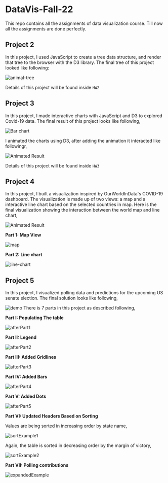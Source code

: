 # DataVis-Fall-22

This repo contains all the assignments of data visualization course. Till now all the assignments are done perfectly.


## Project 2
In this project, I used JavaScript to create a tree data structure, and render that tree to the browser with the D3 library. The final tree of this project looked like following:

![animal-tree](HW2/figs/finalTree.png)

Details of this project will be found inside `HW2`

## Project 3 
In this project, I made interactive charts with JavaScript and D3 to explored Covid-19 data. The final result of this project looks like following,

![Bar chart](HW3/figures/screenshot.png)

I animated the charts using D3, after adding the animation it interacted like followingr,

![Animated Result](HW3/figures/hw3_demo.gif)

Details of this project will be found inside `HW3`

## Project 4
In this project, I built a visualization inspired by OurWorldInData's COVID-19 dashboard. The visualization is made up of two views: a map and a interactive line chart based on the selected countries in map.
Here is the final visualization showing the interaction between the world map and line chart,

![Animated Result](HW4/figs/example.gif)

**Part 1: Map View**

![map](HW4/figs/map.png)

**Part 2: Line chart**

![line-chart](HW4/figs/line-chart.png)

## Project 5
In this project, I visualized polling data and predictions for the upcoming US senate election. The final solution looks like following,

![demo](HW5/figs/demo.gif)
There is 7 parts in this project as described following,

**Part I: Populating The table**

![afterPart1](HW5/figs/afterPart1.png)

**Part II: Legend**

![afterPart2](HW5/figs/afterPart2.png)

**Part III: Added Gridlines**

![afterPart3](HW5/figs/afterPart3.png)

**Part IV: Added Bars**

![afterPart4](HW5/figs/afterPart4.png)

**Part V: Added Dots**

![afterPart5](HW5/figs/afterPart5.png)

**Part VI: Updated Headers Based on Sorting**

Values are being sorted in increasing order by state name,

![sortExample1](HW5/figs/sortExample1.png)

Again, the table is sorted in decreasing order by the margin of victory,

![sortExample2](HW5/figs/sortExample2.png)

**Part VII: Polling contributions**

![expandedExample](HW5/figs/overview.png)



